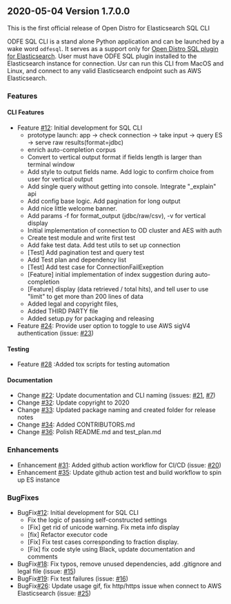 ## 2020-05-04 Version 1.7.0.0

This is the first official release of Open Distro for Elasticsearch SQL CLI

ODFE SQL CLI is a stand alone Python application and can be launched by a wake word `odfesql`. It serves as a support only for 
[Open Distro SQL plugin for Elasticsearch](https://opendistro.github.io/for-elasticsearch-docs/docs/sql/). User must have ODFE SQL
plugin installed to the Elasticsearch instance for connection. Usr can run this CLI from MacOS and Linux, and connect to any valid Elasticsearch 
endpoint such as AWS Elasticsearch.

### Features
#### CLI Features
* Feature [#12](https://github.com/opendistro-for-elasticsearch/sql-cli/pull/12): Initial development for SQL CLI
    * prototype launch: app -> check connection -> take input -> query ES -> serve raw results(format=jdbc)
    * enrich auto-completion corpus
    * Convert to vertical output format if fields length is larger than terminal window
    * Add style to output fields name. Add logic to confirm choice from user for vertical output
    * Add single query without getting into console. Integrate "_explain" api
    * Add config base logic. Add pagination for long output
    * Add nice little welcome banner.
    * Add params -f for format_output (jdbc/raw/csv), -v for vertical display
    * Initial implementation of connection to OD cluster and AES with auth
    * Create test module and write first test
    * Add fake test data. Add test utils to set up connection
    * [Test] Add pagination test and query test
    * Add Test plan and dependency list
    * [Test] Add test case for ConnectionFailExeption
    * [Feature] initial implementation of index suggestion during auto-completion
    * [Feature] display (data retrieved / total hits), and tell user to use "limit" to get more than 200 lines of data
    * Added legal and copyright files,
    * Added THIRD PARTY file
    * Added setup.py for packaging and releasing
* Feature [#24](https://github.com/opendistro-for-elasticsearch/sql-cli/pull/24): Provide user option to toggle to use AWS sigV4 authentication 
(issue: [#23](https://github.com/opendistro-for-elasticsearch/sql-cli/issues/23))

#### Testing
* Feature [#28](https://github.com/opendistro-for-elasticsearch/sql-cli/pull/28) :Added tox scripts for testing automation

#### Documentation
* Change [#22](https://github.com/opendistro-for-elasticsearch/sql-cli/pull/22): Update documentation and CLI naming 
(issues: [#21](https://github.com/opendistro-for-elasticsearch/sql-cli/issues/21), [#7](https://github.com/opendistro-for-elasticsearch/sql-cli/issues/17))
* Change [#32](https://github.com/opendistro-for-elasticsearch/sql-cli/pull/32): Update copyright to 2020
* Change [#33](https://github.com/opendistro-for-elasticsearch/sql-cli/pull/33): Updated package naming and created folder for release notes
* Change [#34](https://github.com/opendistro-for-elasticsearch/sql-cli/pull/34): Added CONTRIBUTORS.md
* Change [#36](https://github.com/opendistro-for-elasticsearch/sql-cli/pull/36): Polish README.md and test_plan.md


### Enhancements
* Enhancement [#31](https://github.com/opendistro-for-elasticsearch/sql-cli/pull/31): Added github action workflow for CI/CD
(issue: [#20](https://github.com/opendistro-for-elasticsearch/sql-cli/issues/21))
* Enhancement [#35](https://github.com/opendistro-for-elasticsearch/sql-cli/pull/35): Update github action test and build workflow to spin up ES instance


### BugFixes
* BugFix[#12](https://github.com/opendistro-for-elasticsearch/sql-cli/pull/12): Initial development for SQL CLI
    * Fix the logic of passing self-constructed settings
    * [Fix] get rid of unicode warning. Fix meta info display
    * [fix] Refactor executor code
    * [Fix] Fix test cases corresponding to fraction display.
    * [Fix] fix code style using Black, update documentation and comments
* BugFix[#18](https://github.com/opendistro-for-elasticsearch/sql-cli/pull/18): Fix typos, remove unused dependencies, add .gitignore and legal file
(issue: [#15](https://github.com/opendistro-for-elasticsearch/sql-cli/issues/15))
* BugFix[#19](https://github.com/opendistro-for-elasticsearch/sql-cli/pull/19): Fix test failures 
(issue: [#16](https://github.com/opendistro-for-elasticsearch/sql-cli/issues/16))
* BugFix[#26](https://github.com/opendistro-for-elasticsearch/sql-cli/pull/26): Update usage gif, fix http/https issue when connect to AWS Elasticsearch (issue: [#25](https://github.com/opendistro-for-elasticsearch/sql-cli/issues/25))


